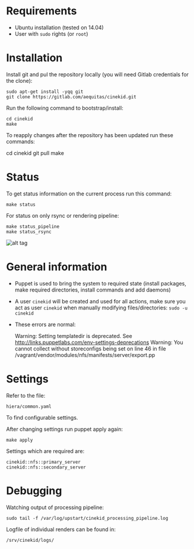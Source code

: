 # Requirements

- Ubuntu installation (tested on 14.04)
- User with `sudo` rights (or `root`)

# Installation

Install git and pul the repository locally (you will need Gitlab credentials for the clone):

    sudo apt-get install -yqq git
    git clone https://gitlab.com/aequitas/cinekid.git

Run the following command to bootstrap/install:

    cd cinekid
    make

To reapply changes after the repository has been updated run these commands:

   cd cinekid
   git pull
   make

# Status

To get status information on the current process run this command:

    make status

For status on only rsync or rendering pipeline:

    make status_pipeline
    make status_rsync

![alt tag](https://gitlab.com/aequitas/cinekid/raw/master/expected_output.png)

# General information

- Puppet is used to bring the system to required state (install packages, make required directories, install commands and add daemons)
- A user `cinekid` will be created and used for all actions, make sure you act as user `cinekid` when manually modifying files/directories: `sudo -u cinekid`
- These errors are normal:

    Warning: Setting templatedir is deprecated. See http://links.puppetlabs.com/env-settings-deprecations
    Warning: You cannot collect without storeconfigs being set on line 46 in file /vagrant/vendor/modules/nfs/manifests/server/export.pp

# Settings

Refer to the file:

    hiera/common.yaml

To find configurable settings.

After changing settings run puppet apply again:

    make apply

Settings which are required are:

    cinekid::nfs::primary_server
    cinekid::nfs::secondary_server

# Debugging

Watching output of processing pipeline:

    sudo tail -f /var/log/upstart/cinekid_processing_pipeline.log

Logfile of individual renders can be found in:

    /srv/cinekid/logs/
